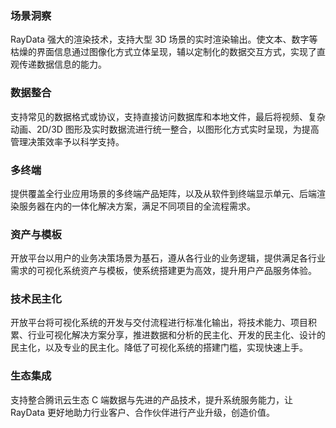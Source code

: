### 场景洞察
RayData 强大的渲染技术，支持大型 3D 场景的实时渲染输出。使文本、数字等枯燥的界面信息通过图像化方式立体呈现，辅以定制化的数据交互方式，实现了直观传递数据信息的能力。

### 数据整合
支持常见的数据格式或协议，支持直接访问数据库和本地文件，最后将视频、复杂动画、2D/3D 图形及实时数据流进行统一整合，以图形化方式实时呈现，为提高管理决策效率予以科学支持。

### 多终端
提供覆盖全行业应用场景的多终端产品矩阵，以及从软件到终端显示单元、后端渲染服务器在内的一体化解决方案，满足不同项目的全流程需求。

### 资产与模板
开放平台以用户的业务决策场景为基石，遵从各行业的业务逻辑，提供满足各行业需求的可视化系统资产与模板，使系统搭建更为高效，提升用户产品服务体验。

### 技术民主化
开放平台将可视化系统的开发与交付流程进行标准化输出，将技术能力、项目积累、行业可视化解决方案分享，推进数据和分析的民主化、开发的民主化、设计的民主化，以及专业的民主化。降低了可视化系统的搭建门槛，实现快速上手。

### 生态集成
支持整合腾讯云生态 C 端数据与先进的产品技术，提升系统服务能力，让 RayData 更好地助力行业客户、合作伙伴进行产业升级，创造价值。
